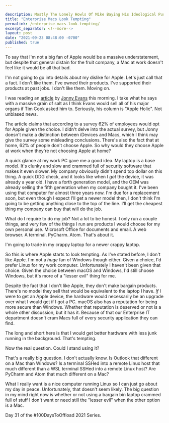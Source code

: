 ```yaml
---

description: Mostly The Lonely Howls Of Mike Baying His Ideological Purity At The Moon
title: "Enterprise Macs Look Tempting"
permalink: /enterprise-macs-look-tempting/
excerpt_separator: <!--more-->
layout: post
date: "2021-09-23 08:48:00 -0700"
published: true
---
```


To say that I'm not a big fan of Apple would be a massive understatement, but despite that general distain for the fruit company, a Mac at work doesn't feel like it would be all that bad.

<!--more-->

I'm not going to go into details about my dislike for Apple. Let's just call that a fact. I don't like them. I've owned their products. I've supported their products at past jobs. I don't like them. Moving on.

I was reading an [article](https://www.computerworld.com/author/Jonny-Evans/) by [Jonny Evans](https://www.computerworld.com/author/Jonny-Evans/) this morning. I take what he says with a massive grain of salt as I think Evans would sell all of his major organs if Tim Cook asked him to. Seriously, his column is "Apple Holic". Not unbiased news.

The article claims that according to a survey 62% of employees would opt for Apple given the choice. I didn't delve into the actual survey, but Jonny doesn't make a distinction between iDevices and Macs, which I think may give the survey some misleading conclusions. There's also the fact that at home, 62% of people don't choose Apple. So why would they choose Apple at work when they're not choosing Apple at home?

A quick glance at my work PC gave me a good idea. My laptop is a base model. It's clunky and slow and crammed full of security software that makes it even slower. My company obviously didn't spend top dollar on this thing. A quick DDG check, and it looks like when I _got_ the device, it was already a year old. I have a forth generation model, and the OEM was already selling the fifth generation when my company bought it. I've been using that computer for almost three years now. I'm due for a replacement soon, but even though I expect I'll get a newer model then, I don't think I'm going to be getting anything close to the top of the line. I'll get the cheapest thing my company can buy that will do the job.

What do I require to do my job? Not a lot to be honest. I only run a couple things, and very few of the things I run are products I would choose for my own personal use. Microsoft Office for documents and email. A web browser. A terminal. PyCharm. Atom. That's about it.

I'm going to trade in my crappy laptop for a newer crappy laptop.

So this is where Apple starts to look tempting. As I've stated before, I don't like Apple. I'm not a _huge_ fan of Windows though either. Given a choice, I'd prefer Linux for my work computer. Unfortunately I haven't been given that choice. Given the choice between macOS and Windows, I'd still choose Windows, but it's more of a "lesser evil" thing for me.

Despite the fact that I don't like Apple, they don't make bargain products. There's no model they sell that would be equivalent to the laptop I have. _If_ I were to get an Apple device, the hardware would necessarily be an upgrade over what I would get if I got a PC. macOS also has a reputation for being more secure than Windows. Whether that reputation is deserved or not is a whole other discussion, but it has it. Because of that our Enterprise IT department doesn't cram Macs full of every security application they can find.

The long and short here is that I would get better hardware with less junk running in the background. That's tempting.

Now the real question. Could I stand using it?

That's a really big question. I don't actually know. Is Outlook that different on a Mac than Windows? Is a terminal SSHed into a remote Linux host that much different than a WSL terminal SSHed into a remote Linux host? Are PyCharm and Atom that much different on a Mac?

What I really want is a nice computer running Linux so I can just go about my day in peace. Unfortunately, that doesn't seem likely. The big question in my mind right now is whether or not using a bargain bin laptop crammed full of stuff I don't want or need still the "lesser evil" when the other option is a Mac.

Day 31 of the #100DaysToOffload 2021 Series.
